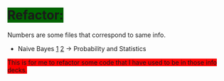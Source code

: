 # <span style = "background-color: darkGreen">Refactor:</span>
Numbers are some files that correspond to same info.
- Naive Bayes [1](Naive_Bayes.Rmd) [2](Naive-Bayes-2.Rmd) $\rightarrow$ Probability and Statistics

<span style="background-color: red">This is for me to refactor some code that I have used to be in those info decks.